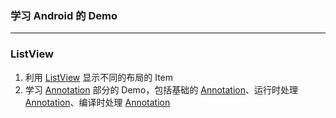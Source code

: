 ### 学习 Android 的 Demo

------
### ListView
1. 利用 [ListView](https://github.com/firstdream10/Android-Study-Project/tree/master/ListView) 显示不同的布局的 Item
2. 学习 [Annotation](https://github.com/firstdream10/Android-Study-Project/tree/master/Annotation) 部分的 Demo，包括基础的 [Annotation](https://github.com/firstdream10/Android-Study-Project/tree/master/Annotation/AnnotationSample)、运行时处理 [Annotation](https://github.com/firstdream10/Android-Study-Project/tree/master/Annotation/RunTimeAnnotation)、编译时处理 [Annotation](https://github.com/firstdream10/Android-Study-Project/tree/master/Annotation/CompilerTimeAnnotation)
